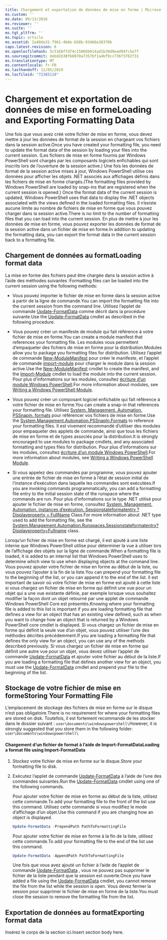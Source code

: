 ```yaml
---
title: Chargement et exportation de données de mise en forme | Microsoft Docs
ms.custom: ''
ms.date: 09/13/2016
ms.reviewer: ''
ms.suite: ''
ms.tgt_pltfrm: ''
ms.topic: article
ms.assetid: 2a48de31-7961-4b0e-b58b-93466e38370b
caps.latest.revision: 6
ms.openlocfilehash: 5c5168ffd74c15066b914ad1b39d9ead947c5e7f
ms.sourcegitcommit: debd2b38fb8070a7357bf1a4bf9cc736f3702f31
ms.translationtype: MT
ms.contentlocale: fr-FR
ms.lasthandoff: 12/05/2019
ms.locfileid: "72365118"
---
```

# <a name="loading-and-exporting-formatting-data"></a><span data-ttu-id="b3589-102">Chargement et exportation de données de mise en forme</span><span class="sxs-lookup"><span data-stu-id="b3589-102">Loading and Exporting Formatting Data</span></span>

<span data-ttu-id="b3589-103">Une fois que vous avez créé votre fichier de mise en forme, vous devez mettre à jour les données de format de la session en chargeant vos fichiers dans la session active.</span><span class="sxs-lookup"><span data-stu-id="b3589-103">Once you have created your formatting file, you need to update the format data of the session by loading your files into the current session.</span></span> <span data-ttu-id="b3589-104">(Les fichiers de mise en forme fournis par Windows PowerShell sont chargés par les composants logiciels enfichables qui sont inscrits lors de l’ouverture de la session active.) Une fois les données de format de la session active mises à jour, Windows PowerShell utilise ces données pour afficher les objets .NET associés aux affichages définis dans les fichiers de mise en forme chargés.</span><span class="sxs-lookup"><span data-stu-id="b3589-104">(The formatting files provided by Windows PowerShell are loaded by snap-ins that are registered when the current session is opened.) Once the format data of the current session is updated, Windows PowerShell uses that data to display the .NET objects associated with the views defined in the loaded formatting files.</span></span> <span data-ttu-id="b3589-105">Il n’existe aucune limite au nombre de fichiers de mise en forme que vous pouvez charger dans la session active.</span><span class="sxs-lookup"><span data-stu-id="b3589-105">There is no limit to the number of formatting files that you can load into the current session.</span></span> <span data-ttu-id="b3589-106">En plus de mettre à jour les données de mise en forme, vous pouvez exporter les données de format de la session active dans un fichier de mise en forme.</span><span class="sxs-lookup"><span data-stu-id="b3589-106">In addition to updating the formatting data, you can export the format data in the current session back to a formatting file.</span></span>

## <a name="loading-format-data"></a><span data-ttu-id="b3589-107">Chargement de données au format</span><span class="sxs-lookup"><span data-stu-id="b3589-107">Loading format data</span></span>

<span data-ttu-id="b3589-108">La mise en forme des fichiers peut être chargée dans la session active à l’aide des méthodes suivantes :</span><span class="sxs-lookup"><span data-stu-id="b3589-108">Formatting files can be loaded into the current session using the following methods:</span></span>

- <span data-ttu-id="b3589-109">Vous pouvez importer le fichier de mise en forme dans la session active à partir de la ligne de commande.</span><span class="sxs-lookup"><span data-stu-id="b3589-109">You can import the formatting file into the current session from the command line.</span></span> <span data-ttu-id="b3589-110">Utilisez l’applet de commande [Update-FormatData](/powershell/module/Microsoft.PowerShell.Utility/Update-FormatData) comme décrit dans la procédure suivante.</span><span class="sxs-lookup"><span data-stu-id="b3589-110">Use the [Update-FormatData](/powershell/module/Microsoft.PowerShell.Utility/Update-FormatData) cmdlet as described in the following procedure.</span></span>

- <span data-ttu-id="b3589-111">Vous pouvez créer un manifeste de module qui fait référence à votre fichier de mise en forme.</span><span class="sxs-lookup"><span data-stu-id="b3589-111">You can create a module manifest that references your formatting file.</span></span> <span data-ttu-id="b3589-112">Les modules vous permettent d’empaqueter des fichiers de mise en forme pour la distribution.</span><span class="sxs-lookup"><span data-stu-id="b3589-112">Modules allow you to package you formatting files for distribution.</span></span> <span data-ttu-id="b3589-113">Utilisez l’applet de commande [New-ModuleManifest](/powershell/module/Microsoft.PowerShell.Core/New-ModuleManifest) pour créer le manifeste, et l’applet de commande [import-module](/powershell/module/Microsoft.PowerShell.Core/Import-Module) pour charger le module dans la session active.</span><span class="sxs-lookup"><span data-stu-id="b3589-113">Use the [New-ModuleManifest](/powershell/module/Microsoft.PowerShell.Core/New-ModuleManifest) cmdlet to create the manifest, and the [Import-Module](/powershell/module/Microsoft.PowerShell.Core/Import-Module) cmdlet to load the module into the current session.</span></span> <span data-ttu-id="b3589-114">Pour plus d’informations sur les modules, consultez [écriture d’un module Windows PowerShell](../module/writing-a-windows-powershell-module.md).</span><span class="sxs-lookup"><span data-stu-id="b3589-114">For more information about modules, see [Writing a Windows PowerShell Module](../module/writing-a-windows-powershell-module.md).</span></span>

- <span data-ttu-id="b3589-115">Vous pouvez créer un composant logiciel enfichable qui fait référence à votre fichier de mise en forme.</span><span class="sxs-lookup"><span data-stu-id="b3589-115">You can create a snap-in that references your formatting file.</span></span> <span data-ttu-id="b3589-116">Utilisez [System. Management. Automation. PSSnapin. formats](/dotnet/api/System.Management.Automation.PSSnapIn.Formats) pour référencer vos fichiers de mise en forme.</span><span class="sxs-lookup"><span data-stu-id="b3589-116">Use the [System.Management.Automation.PSSnapIn.Formats](/dotnet/api/System.Management.Automation.PSSnapIn.Formats) to reference your formatting files.</span></span> <span data-ttu-id="b3589-117">Il est vivement recommandé d’utiliser des modules pour empaqueter des applets de commande, ainsi que tous les fichiers de mise en forme et de types associés pour la distribution.</span><span class="sxs-lookup"><span data-stu-id="b3589-117">It is strongly encouraged to use modules to package cmdlets, and any associated formatting and types files for distribution.</span></span> <span data-ttu-id="b3589-118">Pour plus d’informations sur les modules, consultez [écriture d’un module Windows PowerShell](../module/writing-a-windows-powershell-module.md).</span><span class="sxs-lookup"><span data-stu-id="b3589-118">For more information about modules, see [Writing a Windows PowerShell Module](../module/writing-a-windows-powershell-module.md).</span></span>

- <span data-ttu-id="b3589-119">Si vous appelez des commandes par programme, vous pouvez ajouter une entrée de fichier de mise en forme à l’état de session initial de l’instance d’exécution dans laquelle les commandes sont exécutées.</span><span class="sxs-lookup"><span data-stu-id="b3589-119">If you are invoking commands programmatically, you can add a formatting file entry to the initial session state of the runspace where the commands are run.</span></span> <span data-ttu-id="b3589-120">Pour plus d’informations sur le type .NET utilisé pour ajouter le fichier de mise en forme, consultez [System. Management. Automation. instances d’exécution. Sessionstateformatentry ? Displayproperty = FullName](/dotnet/api/System.Management.Automation.Runspaces.SessionStateFormatEntry) Class.</span><span class="sxs-lookup"><span data-stu-id="b3589-120">For more information about .NET type used to add the formatting file, see the [System.Management.Automation.Runspaces.Sessionstateformatentry?Displayproperty=Fullname](/dotnet/api/System.Management.Automation.Runspaces.SessionStateFormatEntry) class.</span></span>

<span data-ttu-id="b3589-121">Lorsqu’un fichier de mise en forme est chargé, il est ajouté à une liste interne que Windows PowerShell utilise pour déterminer la vue à utiliser lors de l’affichage des objets sur la ligne de commande.</span><span class="sxs-lookup"><span data-stu-id="b3589-121">When a formatting file is loaded, it is added to an internal list that Windows PowerShell uses to determine which view to use when displaying objects at the command line.</span></span> <span data-ttu-id="b3589-122">Vous pouvez ajouter votre fichier de mise en forme au début de la liste, ou vous pouvez l’ajouter à la fin de la liste.</span><span class="sxs-lookup"><span data-stu-id="b3589-122">You can prepend your formatting file to the beginning of the list, or you can append it to the end of the list.</span></span> <span data-ttu-id="b3589-123">Il est important de savoir où votre fichier de mise en forme est ajouté à cette liste si vous chargez un fichier de mise en forme qui définit une vue pour un objet qui a une vue existante définie, par exemple lorsque vous souhaitez modifier la façon dont un objet retourné par une applet de commande Windows PowerShell Core est  présentés.</span><span class="sxs-lookup"><span data-stu-id="b3589-123">Knowing where your formatting file is added to this list is important if you are loading formatting file that defines a view for an object that has an existing view defined, such as when you want to change how an object that is returned by a Windows PowerShell core cmdlet is displayed.</span></span> <span data-ttu-id="b3589-124">Si vous chargez un fichier de mise en forme qui définit la seule vue d’un objet, vous pouvez utiliser l’une des méthodes décrites précédemment.</span><span class="sxs-lookup"><span data-stu-id="b3589-124">If you are loading a formatting file that defines the only view for an object, you can use any of the methods described previously.</span></span>  <span data-ttu-id="b3589-125">Si vous chargez un fichier de mise en forme qui définit une autre vue pour un objet, vous devez utiliser l’applet de commande [Update-FormatData](/powershell/module/Microsoft.PowerShell.Utility/Update-FormatData) et ajouter votre fichier au début de la liste.</span><span class="sxs-lookup"><span data-stu-id="b3589-125">If you are loading a formatting file that defines another view for an object, you must use the [Update-FormatData](/powershell/module/Microsoft.PowerShell.Utility/Update-FormatData) cmdlet and prepend your file to the beginning of the list.</span></span>

## <a name="storing-your-formatting-file"></a><span data-ttu-id="b3589-126">Stockage de votre fichier de mise en forme</span><span class="sxs-lookup"><span data-stu-id="b3589-126">Storing Your Formatting File</span></span>

<span data-ttu-id="b3589-127">L’emplacement de stockage des fichiers de mise en forme sur le disque n’est pas obligatoire.</span><span class="sxs-lookup"><span data-stu-id="b3589-127">There is no requirement for where your formatting files are stored on disk.</span></span> <span data-ttu-id="b3589-128">Toutefois, il est fortement recommandé de les stocker dans le dossier suivant : `user\documents\windowspowershell\`</span><span class="sxs-lookup"><span data-stu-id="b3589-128">However, it is strongly suggested that you store them in the following folder: `user\documents\windowspowershell\`</span></span>

#### <a name="loading-a-format-file-using-import-formatdata"></a><span data-ttu-id="b3589-129">Chargement d’un fichier de format à l’aide de Import-FormatData</span><span class="sxs-lookup"><span data-stu-id="b3589-129">Loading a format file using Import-FormatData</span></span>

1. <span data-ttu-id="b3589-130">Stockez votre fichier de mise en forme sur le disque.</span><span class="sxs-lookup"><span data-stu-id="b3589-130">Store your formatting file to disk.</span></span>

2. <span data-ttu-id="b3589-131">Exécutez l’applet de commande [Update-FormatData](/powershell/module/Microsoft.PowerShell.Utility/Update-FormatData) à l’aide de l’une des commandes suivantes.</span><span class="sxs-lookup"><span data-stu-id="b3589-131">Run the [Update-FormatData](/powershell/module/Microsoft.PowerShell.Utility/Update-FormatData) cmdlet using one of the following commands.</span></span>

   <span data-ttu-id="b3589-132">Pour ajouter votre fichier de mise en forme au début de la liste, utilisez cette commande.</span><span class="sxs-lookup"><span data-stu-id="b3589-132">To add your formatting file to the front of the list use this command.</span></span> <span data-ttu-id="b3589-133">Utilisez cette commande si vous modifiez le mode d’affichage d’un objet.</span><span class="sxs-lookup"><span data-stu-id="b3589-133">Use this command if you are changing how an object is displayed.</span></span>

   ```powershell
   Update-FormatData -PrependPath PathToFormattingFile
   ```

   <span data-ttu-id="b3589-134">Pour ajouter votre fichier de mise en forme à la fin de la liste, utilisez cette commande.</span><span class="sxs-lookup"><span data-stu-id="b3589-134">To add your formatting file to the end of the list use this command.</span></span>

   ```powershell
   Update-FormatData -AppendPath PathToFormattingFile
   ```

   <span data-ttu-id="b3589-135">Une fois que vous avez ajouté un fichier à l’aide de l’applet de commande [Update-FormatData](/powershell/module/Microsoft.PowerShell.Utility/Update-FormatData) , vous ne pouvez pas supprimer le fichier de la liste pendant que la session est ouverte.</span><span class="sxs-lookup"><span data-stu-id="b3589-135">Once you have added a file using the [Update-FormatData](/powershell/module/Microsoft.PowerShell.Utility/Update-FormatData) cmdlet, you cannot remove the file from the list while the session is open.</span></span> <span data-ttu-id="b3589-136">Vous devez fermer la session pour supprimer le fichier de mise en forme de la liste.</span><span class="sxs-lookup"><span data-stu-id="b3589-136">You must close the session to remove the formatting file from the list.</span></span>

## <a name="exporting-format-data"></a><span data-ttu-id="b3589-137">Exportation de données au format</span><span class="sxs-lookup"><span data-stu-id="b3589-137">Exporting format data</span></span>

<span data-ttu-id="b3589-138">Insérez le corps de la section ici.</span><span class="sxs-lookup"><span data-stu-id="b3589-138">Insert section body here.</span></span>
